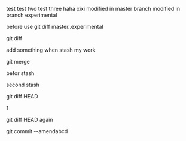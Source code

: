 test
test two
test three
haha
xixi
modified in master branch
modified in branch experimental

before use git diff master..experimental

git diff 

add something when stash my work

git merge

befor stash

second stash

git diff HEAD

1

git diff HEAD again

git commit --amendabcd